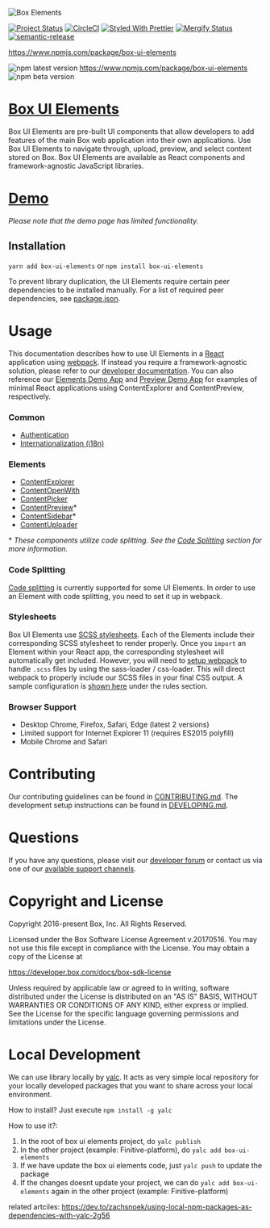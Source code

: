 ![Box Elements](https://repository-images.githubusercontent.com/95743138/c161b500-021b-11ea-8bf9-3aa8776acdec)

[![Project Status](https://img.shields.io/badge/status-active-brightgreen.svg)](http://opensource.box.com/badges)
[![CircleCI](https://circleci.com/gh/box/box-ui-elements/tree/master.svg?style=shield)](https://circleci.com/gh/box/box-ui-elements/tree/master)
[![Styled With Prettier](https://img.shields.io/badge/styled_with-prettier-ff69b4.svg)](https://github.com/prettier/prettier)
[![Mergify Status](https://img.shields.io/endpoint.svg?url=https://gh.mergify.io/badges/box/box-ui-elements&style=flat)](https://mergify.io)
[![semantic-release](https://img.shields.io/badge/%20%20%F0%9F%93%A6%F0%9F%9A%80-semantic--release-e10079.svg)](https://github.com/semantic-release/semantic-release)

<https://www.npmjs.com/package/box-ui-elements>

![npm latest version](https://img.shields.io/npm/v/box-ui-elements/latest.svg)
<https://www.npmjs.com/package/box-ui-elements>
![npm beta version](https://img.shields.io/npm/v/box-ui-elements/beta.svg)

[Box UI Elements](https://developer.box.com/docs/box-ui-elements)
==========================================================================

Box UI Elements are pre-built UI components that allow developers to add features of the main Box web application into their own applications. Use Box UI Elements to navigate through, upload, preview, and select content stored on Box. Box UI Elements are available as React components and framework-agnostic JavaScript libraries.

# [Demo](https://opensource.box.com/box-ui-elements/)

*Please note that the demo page has limited functionality.*

## Installation

`yarn add box-ui-elements` or `npm install box-ui-elements`

To prevent library duplication, the UI Elements require certain peer dependencies to be installed manually. For a list of required peer dependencies, see [package.json](package.json).

# Usage

This documentation describes how to use UI Elements in a [React](https://facebook.github.io/react) application using [webpack](https://webpack.js.org/). If instead you require a framework-agnostic solution, please refer to our [developer documentation](https://developer.box.com/docs/box-ui-elements). You can also reference our [Elements Demo App](https://github.com/box/box-ui-elements-demo) and [Preview Demo App](https://github.com/box/box-content-preview-demo) for examples of minimal React applications using ContentExplorer and ContentPreview, respectively.

### Common

* [Authentication](src/elements/README.md#authentication)
* [Internationalization (i18n)](src/elements/README.md#internationalization)

### Elements

* [ContentExplorer](src/elements/content-explorer/README.md)
* [ContentOpenWith](src/elements/content-open-with/README.md)
* [ContentPicker](src/elements/content-picker/README.md)
* [ContentPreview](src/elements/content-preview/README.md)*
* [ContentSidebar](src/elements/content-sidebar/README.md)*
* [ContentUploader](src/elements/content-uploader/README.md)

\* _These components utilize code splitting. See the [Code Splitting](#code-splitting) section for more information._

### Code Splitting

[Code splitting](https://webpack.js.org/guides/code-splitting/) is currently supported for some UI Elements. In order to use an Element with code splitting, you need to set it up in webpack.

### Stylesheets

Box UI Elements use [SCSS stylesheets](https://sass-lang.com/guide). Each of the Elements include their corresponding SCSS stylesheet to render properly. Once you `import` an Element within your React app, the corresponding stylesheet will automatically get included. However, you will need to [setup webpack](https://github.com/webpack-contrib/mini-css-extract-plugin#minimal-example) to handle `.scss` files by using the sass-loader / css-loader. This will direct webpack to properly include our SCSS files in your final CSS output. A sample configuration is [shown here](https://github.com/box/box-ui-elements-demo/blob/master/webpack.config.js) under the rules section.

### Browser Support

* Desktop Chrome, Firefox, Safari, Edge (latest 2 versions)
* Limited support for Internet Explorer 11 (requires ES2015 polyfill)
* Mobile Chrome and Safari

# Contributing

Our contributing guidelines can be found in [CONTRIBUTING.md](CONTRIBUTING.md). The development setup instructions can be found in [DEVELOPING.md](DEVELOPING.md).

# Questions

If you have any questions, please visit our [developer forum](https://community.box.com/t5/Box-Developer-Forum/bd-p/DeveloperForum) or contact us via one of our [available support channels](https://community.box.com/t5/Community/ct-p/English).

# Copyright and License

Copyright 2016-present Box, Inc. All Rights Reserved.

Licensed under the Box Software License Agreement v.20170516.
You may not use this file except in compliance with the License.
You may obtain a copy of the License at

   <https://developer.box.com/docs/box-sdk-license>

Unless required by applicable law or agreed to in writing, software
distributed under the License is distributed on an "AS IS" BASIS,
WITHOUT WARRANTIES OR CONDITIONS OF ANY KIND, either express or implied.
See the License for the specific language governing permissions and
limitations under the License.


# Local Development

We can use library locally by [yalc](https://github.com/wclr/yalc). It acts as very simple local repository for your locally developed packages that you want to share across your local environment.

How to install?
Just execute `npm install -g yalc`

How to use it?:
1. In the root of box ui elements project, do `yalc publish`
2. In the other project (example: Finitive-platform), do `yalc add box-ui-elements`
3. If we have update the box ui elements code, just `yalc push` to update the package
4. If the changes doesnt update your project, we can do `yalc add box-ui-elements` again in the other project (example: Finitive-platform)

related artciles: https://dev.to/zachsnoek/using-local-npm-packages-as-dependencies-with-yalc-2g56 
